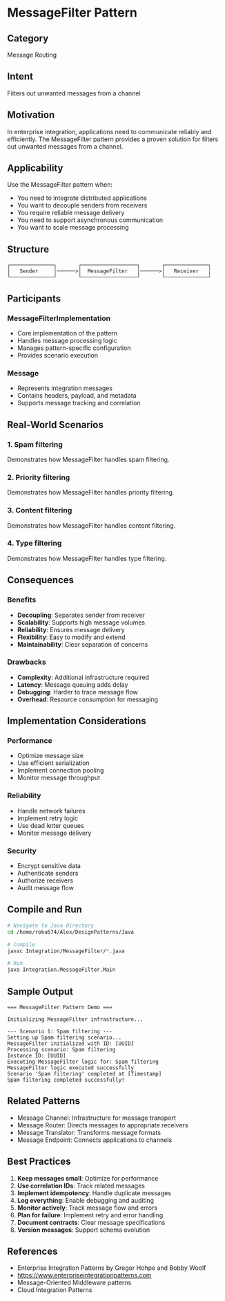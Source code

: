 # MessageFilter Pattern

## Category
Message Routing

## Intent
Filters out unwanted messages from a channel

## Motivation
In enterprise integration, applications need to communicate reliably and efficiently.
The MessageFilter pattern provides a proven solution for filters out unwanted messages from a channel.

## Applicability
Use the MessageFilter pattern when:
- You need to integrate distributed applications
- You want to decouple senders from receivers
- You require reliable message delivery
- You need to support asynchronous communication
- You want to scale message processing

## Structure
```
┌──────────────┐       ┌──────────────────┐       ┌──────────────┐
│   Sender     │──────>│  MessageFilter   │──────>│   Receiver   │
└──────────────┘       └──────────────────┘       └──────────────┘
```

## Participants

### MessageFilterImplementation
- Core implementation of the pattern
- Handles message processing logic
- Manages pattern-specific configuration
- Provides scenario execution

### Message
- Represents integration messages
- Contains headers, payload, and metadata
- Supports message tracking and correlation

## Real-World Scenarios

### 1. Spam filtering
Demonstrates how MessageFilter handles spam filtering.

### 2. Priority filtering
Demonstrates how MessageFilter handles priority filtering.

### 3. Content filtering
Demonstrates how MessageFilter handles content filtering.

### 4. Type filtering
Demonstrates how MessageFilter handles type filtering.

## Consequences

### Benefits
- **Decoupling**: Separates sender from receiver
- **Scalability**: Supports high message volumes
- **Reliability**: Ensures message delivery
- **Flexibility**: Easy to modify and extend
- **Maintainability**: Clear separation of concerns

### Drawbacks
- **Complexity**: Additional infrastructure required
- **Latency**: Message queuing adds delay
- **Debugging**: Harder to trace message flow
- **Overhead**: Resource consumption for messaging

## Implementation Considerations

### Performance
- Optimize message size
- Use efficient serialization
- Implement connection pooling
- Monitor message throughput

### Reliability
- Handle network failures
- Implement retry logic
- Use dead letter queues
- Monitor message delivery

### Security
- Encrypt sensitive data
- Authenticate senders
- Authorize receivers
- Audit message flow

## Compile and Run
```bash
# Navigate to Java directory
cd /home/roku674/Alex/DesignPatterns/Java

# Compile
javac Integration/MessageFilter/*.java

# Run
java Integration.MessageFilter.Main
```

## Sample Output
```
=== MessageFilter Pattern Demo ===

Initializing MessageFilter infrastructure...

--- Scenario 1: Spam filtering ---
Setting up Spam filtering scenario...
MessageFilter initialized with ID: [UUID]
Processing scenario: Spam filtering
Instance ID: [UUID]
Executing MessageFilter logic for: Spam filtering
MessageFilter logic executed successfully
Scenario 'Spam filtering' completed at [Timestamp]
Spam filtering completed successfully!
```

## Related Patterns
- Message Channel: Infrastructure for message transport
- Message Router: Directs messages to appropriate receivers
- Message Translator: Transforms message formats
- Message Endpoint: Connects applications to channels

## Best Practices
1. **Keep messages small**: Optimize for performance
2. **Use correlation IDs**: Track related messages
3. **Implement idempotency**: Handle duplicate messages
4. **Log everything**: Enable debugging and auditing
5. **Monitor actively**: Track message flow and errors
6. **Plan for failure**: Implement retry and error handling
7. **Document contracts**: Clear message specifications
8. **Version messages**: Support schema evolution

## References
- Enterprise Integration Patterns by Gregor Hohpe and Bobby Woolf
- https://www.enterpriseintegrationpatterns.com
- Message-Oriented Middleware patterns
- Cloud Integration Patterns
